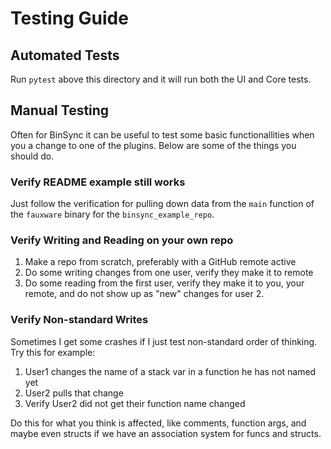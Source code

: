 # Testing Guide

## Automated Tests
Run `pytest` above this directory and it will run both the UI and Core tests.

## Manual Testing
Often for BinSync it can be useful to test some basic functionallities when you
a change to one of the plugins. Below are some of the things you should do.

### Verify README example still works 
Just follow the verification for pulling down data from the `main` function of 
the `fauxware` binary for the `binsync_example_repo`. 

### Verify Writing and Reading on your own repo
1. Make a repo from scratch, preferably with a GitHub remote active
2. Do some writing changes from one user, verify they make it to remote
3. Do some reading from the first user, verify they make it to you, your remote,
   and do not show up as "new" changes for user 2. 

### Verify Non-standard Writes
Sometimes I get some crashes if I just test non-standard order of thinking.
Try this for example:
1. User1 changes the name of a stack var in a function he has not named yet
2. User2 pulls that change
3. Verify User2 did not get their function name changed

Do this for what you think is affected, like comments, function args,
and maybe even structs if we have an association system for funcs and structs.

